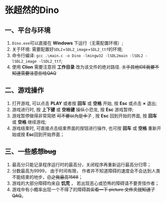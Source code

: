 # 张超然的Dino
## 一、平台与环境
1. `Dino.exe`可以直接在 **Windows** 下运行（无需配置环境）;
2. 关于环境: 需要配置好`SDL2`+`SDL2_image`+`SDL2_ttf`的环境;
3. 命令行编译: `gcc .\main.c -o Dino -lmingw32 -lSDL2main -lSDL2 -lSDL2_image -lSDL2_ttf`;
4. 使用 **Clion** 需要注意将 **工作目录** 改为该文件的绝对路径. ~~关于其他IDE我要不知道需要注意些啥QAQ~~
## 二、游戏操作
1. 打开游戏, 可以点击 **PLAY** 或者按 **回车** 或 **空格** 开始, 按 **Esc** 或点击 **×** 退出;
2. 游戏进行时, 按 **上下键** 或 **空格键** 操纵小恐龙, 按 **Esc** 游戏暂停;
3. 游戏暂停做得非常简陋 ~~可不要以为是卡了~~ , 按 **Esc** 回到开始的界面, 按 **回车** 或 **空格** 继续游戏;
4. 游戏结束时, 可直接点击结束界面的按钮进行操作, 也可按 **回车** 或 **空格** 重新开始或按 **Esc**回到开始界面；
## 三、一些感想~~bug~~
1. 最高分只能记录程序运行时的最高分，关闭程序再重新运行最高分归零；
2. 分数最高为9999， 由于时间有限， 作者并不知道障碍的速度会不会达到人类不能结束的地步，~~总之我最高1568~~；
3. 游戏的大部分障碍均来自 **饥荒** ， 若出现恶心或恐怖的障碍请不要责怪作者；
4. 游戏中有小概率出现一个不得了的障碍~~其实看一下 picture 文件夹就知道了QAQ~~。